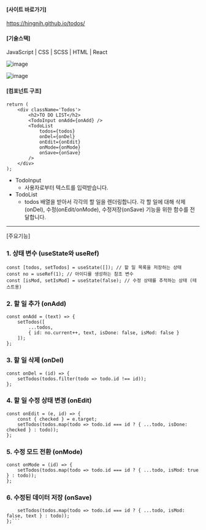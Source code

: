 
#### [사이트 바로가기] 
https://hingnih.github.io/todos/

#### [기술스택]
JavaScript | CSS | SCSS | HTML | React 

![image](https://github.com/user-attachments/assets/d3770d7b-b68f-4236-b959-3c64b8eccde0)

![image](https://github.com/user-attachments/assets/de2efac3-ad84-480a-83c4-59e7962ff555)
#### [컴포넌트 구조]
```
return (
    <div className='Todos'>
        <h2>TO DO LIST</h2>
        <TodoInput onAdd={onAdd} />
        <TodoList 
            todos={todos} 
            onDel={onDel} 
            onEdit={onEdit} 
            onMode={onMode} 
            onSave={onSave} 
        />
    </div>
);
```
- TodoInput
    - 사용자로부터 텍스트를 입력받습니다. 
- TodoList 
  - todos 배열을 받아서 각각의 할 일을 렌더링합니다. 각 할 일에 대해 삭제(onDel), 수정(onEdit/onMode), 수정저장(onSave) 기능을 위한 함수를 전달합니다.
 ---
[주요기능]
### 1. 상태 변수 (useState와 useRef)
```
const [todos, setTodos] = useState([]); // 할 일 목록을 저장하는 상태
const no = useRef(1); // 아이디를 생성하는 참조 변수
const [isMod, setIsMod] = useState(false); // 수정 상태를 추적하는 상태 (테스트용)
```
### 2. 할 일 추가 (onAdd)
```
const onAdd = (text) => {
    setTodos([
        ...todos,
        { id: no.current++, text, isDone: false, isMod: false }
    ]);
};
```
### 3. 할 일 삭제 (onDel)
```
const onDel = (id) => {
    setTodos(todos.filter(todo => todo.id !== id));
};
```
### 4. 할 일 수정 상태 변경 (onEdit)
```
const onEdit = (e, id) => {
    const { checked } = e.target; 
    setTodos(todos.map(todo => todo.id === id ? { ...todo, isDone: checked } : todo));
};
```
### 5. 수정 모드 전환 (onMode)
```
const onMode = (id) => {
    setTodos(todos.map(todo => todo.id === id ? { ...todo, isMod: true } : todo));
};
```
### 6. 수정된 데이터 저장 (onSave)
```const onSave = (id, text) => {
    setTodos(todos.map(todo => todo.id === id ? { ...todo, isMod: false, text } : todo));
};```